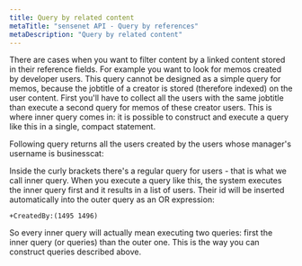 ```yaml
---
title: Query by related content
metaTitle: "sensenet API - Query by references"
metaDescription: "Query by related content"
---
```


There are cases when you want to filter content by a linked content stored in their reference fields. For example you want to look for memos created by developer users. This query cannot be designed as a simple query for memos, because the jobtitle of a creator is stored (therefore indexed) on the user content. First you'll have to collect all the users with the same jobtitle than execute a second query for memos of these creator users. This is where inner query comes in: it is possible to construct and execute a query like this in a single, compact statement.

Following query returns all the users created by the users whose manager's username is businesscat:

<tab category="querying" article="query-by-references" example="byManager" />

Inside the curly brackets there's a regular query for users - that is what we call inner query. When you execute a query like this, the system executes the inner query first and it results in a list of users. Their id will be inserted automatically into the outer query as an OR expression:

```+CreatedBy:(1495 1496)```

So every inner query will actually mean executing two queries: first the inner query (or queries) than the outer one. This is the way you can construct queries described above.
